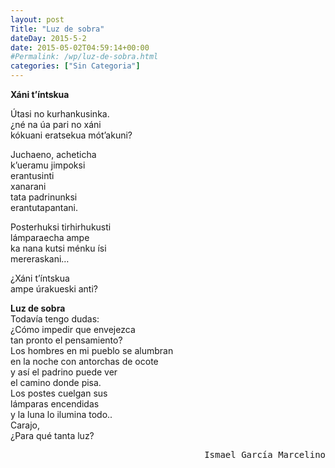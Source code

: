 ```yaml
---
layout: post
Title: "Luz de sobra"
dateDay: 2015-5-2
date: 2015-05-02T04:59:14+00:00
#Permalink: /wp/luz-de-sobra.html
categories: ["Sin Categoria"]
---
```


<p><span lang=""><strong>Xáni t&#8217;íntskua </strong></span></p>
<p>Útasi no kurhankusinka.<br />
¿né na úa pari no xáni<br />
kókuani eratsekua mót&#8217;akuni?</p>
<p>Juchaeno, acheticha<br />
k&#8217;ueramu jimpoksi<br />
erantusinti<br />
xanarani<br />
tata padrinunksi<br />
erantutapantani.</p>
<p>Posterhuksi tirhirhukusti<br />
lámparaecha ampe<br />
ka nana kutsi ménku ísi<br />
mereraskani&#8230;</p>
<p>¿Xáni t&#8217;íntskua<br />
ampe úrakueski anti?</p>
<div><strong>Luz de sobra<br />
</strong></div>
<div>Todavía tengo dudas:</div>
<div>¿Cómo impedir que envejezca</div>
<div>tan pronto el pensamiento?</div>
<div></div>
<div>Los hombres en mi pueblo se alumbran</div>
<div>en la noche con antorchas de ocote</div>
<div>y así el padrino puede ver</div>
<div>el camino donde pisa.</div>
<div></div>
<div>Los postes cuelgan sus</div>
<div>lámparas encendidas</div>
<div>y la luna lo ilumina todo..</div>
<div>Carajo,</div>
<div></div>
<div>¿Para qué tanta luz?</div>
<div></div>
<pre style="text-align: right;">Ismael García Marcelino</pre>
